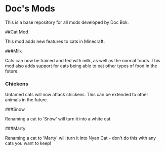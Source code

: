 # Doc's Mods

This is a base repository for all mods developed by Doc Bok.

##Cat Mod

This mod adds new features to cats in Minecraft.

###Milk

Cats can now be trained and fed with milk, as well as the normal foods. This
mod also adds support for cats being able to eat other types of food in the
future.

### Chickens

Untamed cats will now attack chickens. This can be extended to other animals in
the future.

###Snow

Renaming a cat to 'Snow' will turn it into a white cat.

###Marty

Renaming a cat to 'Marty' will turn it into Nyan Cat - don't do this with any
cats you want to keep!